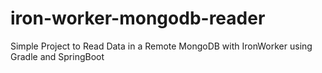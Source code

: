 # iron-worker-mongodb-reader
Simple Project to Read Data in a Remote MongoDB with IronWorker using Gradle and SpringBoot
